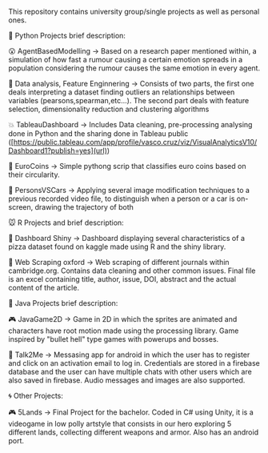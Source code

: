 This repository contains university group/single projects as well as personal ones.

🐉  Python Projects brief description:

   😮 AgentBasedModelling -> Based on a research paper mentioned within, a simulation of how fast a rumour causing a certain emotion
   spreads in a population considering the rumour causes the same emotion in every agent.
   
   📲 Data analysis, Feature Enginnering -> Consists of two parts, the first one deals interpreting a dataset finding outliers
    an relationships between variables (pearsons,spearman,etc...). The second part deals with feature selection, dimensionality reduction
    and clustering algorithms
    
  💥 TableauDashboard -> Includes Data cleaning, pre-processing analysing done in Python and the sharing done in Tableau public 
  ([https://public.tableau.com/app/profile/vasco.cruz/viz/VisualAnalyticsV10/Dashboard1?publish=yes](url))
  
  💸 EuroCoins -> Simple pythong scrip that classifies euro coins based on their circularity.
  
  🚗 PersonsVSCars -> Applying several image modification techniques to a previous recorded video file, to distinguish when a person
   or a car is on-screen, drawing the trajectory of both

🐭 R Projects and brief description:

  🍕 Dashboard Shiny -> Dashboard displaying several characteristics of a pizza dataset found on kaggle made using R and the shiny library.
  
  📕  Web Scraping oxford -> Web scraping of different journals within cambridge.org. Contains data cleaning and other common issues.
  Final file is an excel containing title, author, issue, DOI, abstract and the actual content of the article.

🍵  Java Projects brief description:

  🎮 JavaGame2D -> Game in 2D in which the sprites are animated and characters have root motion made using the processing library. Game inspired 
  by "bullet hell" type games with powerups and bosses.
  
  💬  Talk2Me -> Messasing app for android in which the user has to register and click on an activation email to log in. 
  Credentials are stored in a firebase database and the user can have multiple chats with other users which are also saved in firebase.
   Audio messages and images are also supported.

🌀 Other Projects:

  🎮 5Lands -> Final Project for the bachelor. Coded in C# using Unity, it is a videogame in low polly artstyle
  that consists in our hero exploring 5 different lands, collecting different weapons and armor. Also has an android port.
   
